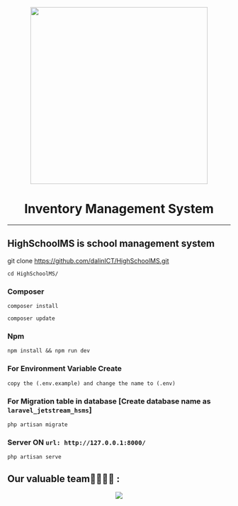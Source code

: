 <p align="center"><a href="https://laravel.com" target="_blank"><img src="https://raw.githubusercontent.com/laravel/art/master/logo-lockup/5%20SVG/2%20CMYK/1%20Full%20Color/laravel-logolockup-cmyk-red.svg" width="400"></a></p>
<h1 align="center">Inventory Management System</h1>
<hr>

## HighSchoolMS is school management system
git clone https://github.com/dalinICT/HighSchoolMS.git

    cd HighSchoolMS/
    
### Composer
    
    composer install
    
    composer update
    
### Npm

    npm install && npm run dev
    
    
### For Environment Variable Create
 
    copy the (.env.example) and change the name to (.env)
 
    
 ### For Migration table in database [Create database name as ```laravel_jetstream_hsms```]
 
    php artisan migrate
    
### Server ON ```url: http://127.0.0.1:8000/```

    php artisan serve

## Our valuable team👩‍💻👨‍💻 :

<p align="center">
  <img src="https://contributors-img.web.app/image?repo=dalinICT/HighSchoolMS" />
</p>
